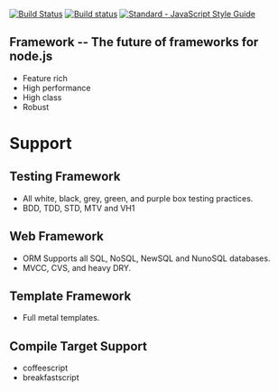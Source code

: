 [![Build Status](https://travis-ci.org/mikeal/framework.svg?branch=master)](https://travis-ci.org/mikeal/framework)
[![Build status](https://ci.appveyor.com/api/projects/status/tcunn23iasi6vi12?svg=true)](https://ci.appveyor.com/project/mikeal/framework)
[![Standard - JavaScript Style Guide](https://img.shields.io/badge/code_style-standard-brightgreen.svg)](http://standardjs.com/)

## Framework -- The future of frameworks for node.js

* Feature rich
* High performance
* High class
* Robust

# Support

## Testing Framework

* All white, black, grey, green, and purple box testing practices.
* BDD, TDD, STD, MTV and VH1

## Web Framework

* ORM Supports all SQL, NoSQL, NewSQL and NunoSQL databases.
* MVCC, CVS, and heavy DRY.

## Template Framework

* Full metal templates.

## Compile Target Support

* coffeescript
* breakfastscript
